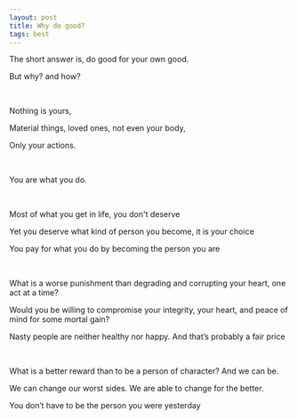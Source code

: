 ```yaml
---
layout: post
title: Why do good?   
tags: best
---
```



The short answer is, do good for your own good. 

But why? and how? 

<br>

Nothing is yours, 

Material things, loved ones, not even your body,

Only your actions. 

<br>

You are what you do.

<br>

Most of what you get in life, you don't deserve 

Yet you deserve what kind of person you become, it is your choice 

You pay for what you do by becoming the person you are 

<br>


What is a worse punishment than degrading and corrupting your heart, one act at a time? 

Would you be willing to compromise your integrity, your heart, and peace of mind for some mortal gain?

Nasty people are neither healthy nor happy. And that’s probably a fair price

<br>



What is a better reward than to be a person of character? And we can be. 

We can change our worst sides. We are able to change for the better.

You don’t have to be the person you were yesterday 



